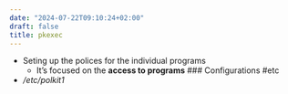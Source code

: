 ```yaml
---
date: "2024-07-22T09:10:24+02:00"
draft: false
title: pkexec
---
```


-   Seting up the polices for the individual programs
    -   It’s focused on the **access to programs** ### Configurations
        #etc
-   */etc/polkit1*
